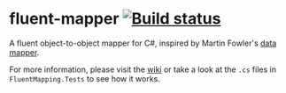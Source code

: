 # fluent-mapper [![Build status](https://ci.appveyor.com/api/projects/status/nyrh56l3rpkv5mre?svg=true)](https://ci.appveyor.com/project/floyd-may/fluent-mapper)
A fluent object-to-object mapper for C#, inspired by Martin Fowler's [data mapper](http://martinfowler.com/eaaCatalog/dataMapper.html).

For more information, please visit the [wiki](https://github.com/messagexpress/fluent-mapper/wiki) or take a look at the `.cs` files in `FluentMapping.Tests` to see how it works.
